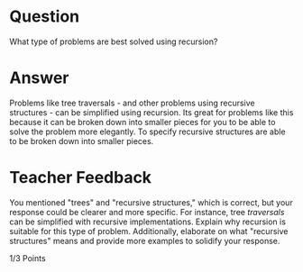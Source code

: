 # Question

What type of problems are best solved using recursion?

# Answer

Problems like tree traversals - and other problems using recursive structures - can be simplified using recursion. Its great for problems like this because it can be broken down into smaller pieces for you to be able to solve the problem more elegantly. To specify recursive structures are able to be broken down into smaller pieces.

# Teacher Feedback

You mentioned "trees" and "recursive structures," which is correct, but your response could be clearer and more specific. For instance, tree _traversals_ can be simplified with recursive implementations. Explain why recursion is suitable for this type of problem. Additionally, elaborate on what "recursive structures" means and provide more examples to solidify your response.

1/3 Points
